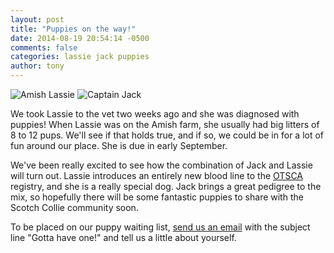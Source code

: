```yaml
---
layout: post
title: "Puppies on the way!"
date: 2014-08-19 20:54:14 -0500
comments: false
categories: lassie jack puppies 
author: tony
---
```


![Amish Lassie](/images/lassie-circle.png "Amish Lassie")
![Captain Jack](/images/jack-circle.png "Captain Jack")

We took Lassie to the vet two weeks ago and she was diagnosed with puppies!
When Lassie was on the Amish farm, she usually had big litters of 8 to 12 pups.
We'll see if that holds true, and if so, we could be in for a lot of fun around our place.
She is due in early September.

We've been really excited to see how the combination of Jack and Lassie will turn out.
Lassie introduces an entirely new blood line to the [OTSCA](http://www.scotchcollie.org/club/, "Old Time Scotch Collie Association") registry, and she is a really special dog. Jack brings a great pedigree to the mix, so hopefully
there will be some fantastic puppies to share with the Scotch Collie community soon.

To be placed on our puppy waiting list, 
[send us an email](mailto:mindy@halcyonlane.com)
with the subject line "Gotta have one!" and tell us a little about yourself.
